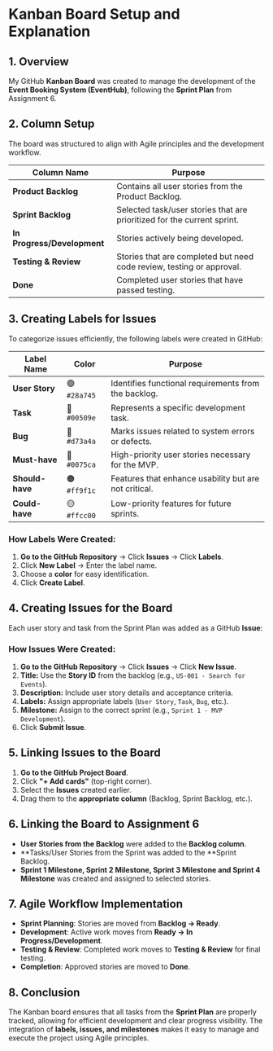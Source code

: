 # Kanban Board Setup and Explanation

## 1. Overview
My  GitHub **Kanban Board** was created to manage the development of the **Event Booking System (EventHub)**, following the **Sprint Plan** from Assignment 6.

## 2. Column Setup
The board was structured to align with Agile principles and the development workflow.

| Column Name | Purpose |
|-------------|---------|
| **Product Backlog** | Contains all user stories from the Product Backlog. |
| **Sprint Backlog** | Selected task/user stories that are prioritized for the current sprint. |
| **In Progress/Development** | Stories actively being developed. |
| **Testing & Review** | Stories that are completed but need code review, testing or approval. |
| **Done** | Completed user stories that have passed testing. |

## 3. Creating Labels for Issues
To categorize issues efficiently, the following labels were created in GitHub:

| Label Name | Color | Purpose |
|------------|-------|---------|
| **User Story** | 🟢 `#28a745` | Identifies functional requirements from the backlog. |
| **Task** | 🔵 `#00509e` | Represents a specific development task. |
| **Bug** | 🔴 `#d73a4a` | Marks issues related to system errors or defects. |
| **Must-have** | 🔵 `#0075ca` | High-priority user stories necessary for the MVP. |
| **Should-have** | 🟠 `#ff9f1c` | Features that enhance usability but are not critical. |
| **Could-have** | 🟡 `#ffcc00` | Low-priority features for future sprints. |

### **How Labels Were Created:**
1. **Go to the GitHub Repository** → Click **Issues** → Click **Labels**.
2. Click **New Label** → Enter the label name.
3. Choose a **color** for easy identification.
4. Click **Create Label**.

## 4. Creating Issues for the Board
Each user story and task from the Sprint Plan was added as a GitHub **Issue**:

### **How Issues Were Created:**
1. **Go to the GitHub Repository** → Click **Issues** → Click **New Issue**.
2. **Title:** Use the **Story ID** from the backlog (e.g., `US-001 - Search for Events`).
3. **Description:** Include user story details and acceptance criteria.
4. **Labels:** Assign appropriate labels (`User Story`, `Task`, `Bug`, etc.).
5. **Milestone:** Assign to the correct sprint (e.g., `Sprint 1 - MVP Development`).
6. Click **Submit Issue**.

## 5. Linking Issues to the Board
1. **Go to the GitHub Project Board**.
2. Click **"+ Add cards"** (top-right corner).
3. Select the **Issues** created earlier.
4. Drag them to the **appropriate column** (Backlog, Sprint Backlog, etc.).

## 6. Linking the Board to Assignment 6
- **User Stories from the Backlog** were added to the **Backlog column**.
- **Tasks/User Stories from the Sprint was added to the **Sprint Backlog.
- **Sprint 1 Milestone, Sprint 2 Milestone, Sprint 3 Milestone and Sprint 4 Milestone** was created and assigned to selected stories.


## 7. Agile Workflow Implementation
- **Sprint Planning**: Stories are moved from **Backlog → Ready**.
- **Development**: Active work moves from **Ready → In Progress/Development**.
- **Testing & Review**: Completed work moves to **Testing & Review** for final testing.
- **Completion**: Approved stories are moved to **Done**.

## 8. Conclusion
The Kanban board ensures that all tasks from the **Sprint Plan** are properly tracked, allowing for efficient development and clear progress visibility. The integration of **labels, issues, and milestones** makes it easy to manage and execute the project using Agile principles.
